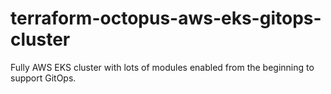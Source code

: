 # terraform-octopus-aws-eks-gitops-cluster
Fully AWS EKS cluster with lots of modules enabled from the beginning to support GitOps.
